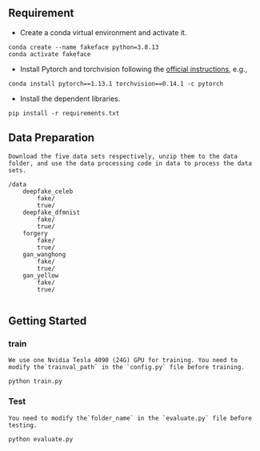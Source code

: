 ## Requirement

+ Create a conda virtual environment and activate it.

```
conda create --name fakeface python=3.8.13
conda activate fakeface
```

+ Install Pytorch and torchvision following the [official instructions](https://pytorch.org/), e.g.,

```
conda install pytorch==1.13.1 torchvision==0.14.1 -c pytorch
```

+ Install the dependent libraries.

```
pip install -r requirements.txt
```

## Data Preparation

    Download the five data sets respectively, unzip them to the data folder, and use the data processing code in data to process the data sets.

```
/data
    deepfake_celeb
        fake/
        true/
    deepfake_dfmnist
        fake/
        true/
    forgery
        fake/
        true/
    gan_wanghong
        fake/
        true/
    gan_yellow
        fake/
        true/
   
```

## Getting Started

### train

    We use one Nvidia Tesla 4090 (24G) GPU for training. You need to modify the`trainval_path` in the `config.py` file before training.

```
python train.py
```

### Test

    You need to modify the`folder_name` in the `evaluate.py` file before testing.

```
python evaluate.py
```
